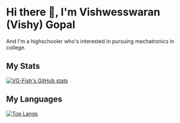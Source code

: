 # Hi there 👋, I'm Vishwesswaran (Vishy) Gopal

And I'm a highschooler who's interested in pursuing mechatronics in college.

## My Stats
[![VG-Fish's GitHub stats](
https://github-readme-stats.vercel.app/api?username=VG-Fish&rank_icon=percentile&theme=moltack&show_icons=true&show=reviews,discussions_started,discussions_answered,prs_merged,prs_merged_percentage)](https://github.com/anuraghazra/github-readme-stats
)

## My Languages
[![Top Langs](https://github-readme-stats.vercel.app/api/top-langs/?username=VG-Fish&exclude_repo=Windy-City-Hacks-Project)](https://github.com/anuraghazra/github-readme-stats)

<!--
**VG-Fish/VG-Fish** is a ✨ _special_ ✨ repository because its `README.md` (this file) appears on your GitHub profile.

Here are some ideas to get you started:

- 🔭 I’m currently working on ...
- 🌱 I’m currently learning ...
- 👯 I’m looking to collaborate on ...
- 🤔 I’m looking for help with ...
- 💬 Ask me about ...
- 📫 How to reach me: ...
- 😄 Pronouns: ...
- ⚡ Fun fact: ...
-->
